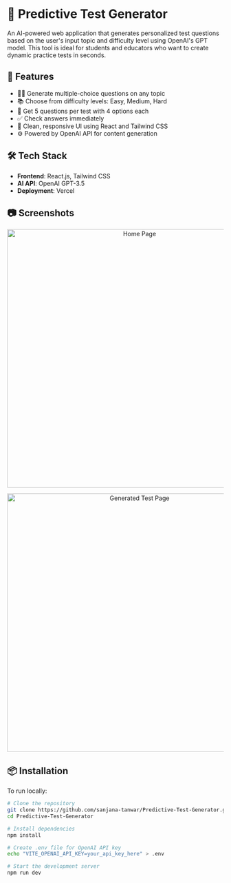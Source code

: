 # 🧠 Predictive Test Generator

An AI-powered web application that generates personalized test questions based on the user's input topic and difficulty level using OpenAI's GPT model. This tool is ideal for students and educators who want to create dynamic practice tests in seconds.

## 📌 Features

- 🧑‍🎓 Generate multiple-choice questions on any topic
- 📚 Choose from difficulty levels: Easy, Medium, Hard
- 🧪 Get 5 questions per test with 4 options each
- ✅ Check answers immediately
- 🎨 Clean, responsive UI using React and Tailwind CSS
- ⚙️ Powered by OpenAI API for content generation

## 🛠️ Tech Stack

- **Frontend**: React.js, Tailwind CSS
- **AI API**: OpenAI GPT-3.5
- **Deployment**: Vercel

## 📷 Screenshots

<p align="center">
  <img src="https://github.com/sanjana-tanwar/Predictive-Test-Generator/assets/117594940/6f4c2932-8b9f-4125-8b71-6c3b540e4d82" alt="Home Page" width="600"/>
</p>
<p align="center">
  <img src="https://github.com/sanjana-tanwar/Predictive-Test-Generator/assets/117594940/8f7a5930-c937-4c39-b7f8-9f7025e390a1" alt="Generated Test Page" width="600"/>
</p>

## 📦 Installation

To run locally:

```bash
# Clone the repository
git clone https://github.com/sanjana-tanwar/Predictive-Test-Generator.git
cd Predictive-Test-Generator

# Install dependencies
npm install

# Create .env file for OpenAI API key
echo "VITE_OPENAI_API_KEY=your_api_key_here" > .env

# Start the development server
npm run dev
